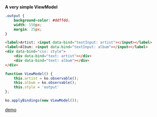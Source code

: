**A very simple ViewModel**

```css
.output {
    background-color: #ddffdd;
    width: 150px;
    margin: 25px;
}
```

```html
<label>Artist: <input data-bind="textInput: artist"></input></label>
<label>Album: <input data-bind="textInput: album"></input></label>
<div data-bind="css: style">
    <div data-bind="text: artist"></div>
    <div data-bind="text: album"></div>
</div>
```

```javascript
function ViewModel() {
    this.artist = ko.observable();
    this.album = ko.observable();
    this.style = 'output'
};

ko.applyBindings(new ViewModel());
```

[demo](demos/knockout/demo1.html)
